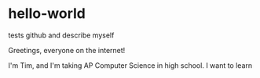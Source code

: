 # hello-world
tests github and describe myself

Greetings, everyone on the internet!

I'm Tim, and I'm taking AP Computer Science in high school. I want to learn 
